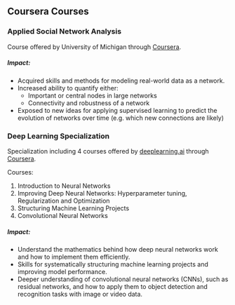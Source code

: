 ## Coursera Courses

### Applied Social Network Analysis

Course offered by University of Michigan through [Coursera](https://www.coursera.org/learn/python-social-network-analysis/).

##### Impact:
 - Acquired skills and methods for modeling real-world data as a network.
 - Increased ability to quantify either:
   - Important or central nodes in large networks
   - Connectivity and robustness of a network
 - Exposed to new ideas for applying supervised learning to predict the evolution of networks over time (e.g. which new connections are likely)
 
### Deep Learning Specialization

Specialization including 4 courses offered by [deeplearning.ai](https://www.deeplearning.ai) through [Coursera](https://www.coursera.org/specializations/deep-learning).

Courses:
 1. Introduction to Neural Networks
 2. Improving Deep Neural Networks: Hyperparameter tuning, Regularization and Optimization
 3. Structuring Machine Learning Projects
 4. Convolutional Neural Networks

##### Impact:
 - Understand the mathematics behind how deep neural networks work and how to implement them efficiently.
 - Skills for systematically structuring machine learning projects and improving model performance.
 - Deeper understanding of convolutional neural networks (CNNs), such as residual networks, and how to apply them to object detection and recognition tasks with image or video data.
